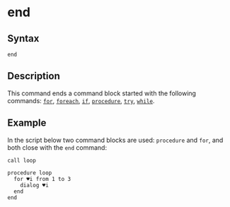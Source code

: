 # end

## Syntax

```G1ANT
end
```

## Description

This command ends a command block started with the following commands: [`for`](https://manual.g1ant.com/link/G1ANT.Addon.Core/Commands/ForCommand.md), [`foreach`](https://manual.g1ant.com/link/G1ANT.Addon.Core/Commands/ForEachCommand.md), [`if`](https://manual.g1ant.com/link/G1ANT.Addon.Core/Commands/IfCommand.md), [`procedure`](https://manual.g1ant.com/link/G1ANT.Addon.Core/Commands/ProcedureDefinitionCommand.md), [`try`](https://manual.g1ant.com/link/G1ANT.Addon.Core/Commands/TryCommand.md), [`while`](https://manual.g1ant.com/link/G1ANT.Addon.Core/Commands/WhileCommand.md).

## Example

In the script below two command blocks are used: `procedure` and `for`, and both close with the `end` command:

```G1ANT
call loop

procedure loop
  for ♥i from 1 to 3
    dialog ♥i
  end
end
```

